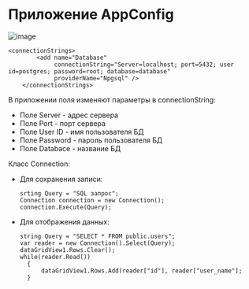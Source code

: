 # Приложение AppConfig

![image](https://github.com/UserID161/AppConfig-edit-WindowsForm/assets/134077160/59f5880c-76a9-4332-b3e8-0fcce12b658f)
<br>
```
<connectionStrings>
		<add name="Database"
			 connectionString="Server=localhost; port=5432; user id=postgres; password=root; database=database"
			 providerName="Npgsql" />
	</connectionStrings>
```
В приложении поля изменяют параметры в connectionString:
* Поле Server - адрес сервера
* Поле Port - порт сервера
* Поле User ID - имя пользователя БД
* Поле Password - пароль пользователя БД
* Поле Databace - название БД

Класс Connection:
- Для сохранения записи:
  ```
  srting Query = "SQL запрос";
  Connection connection = new Connection();
  connection.Execute(Query);
  ```
- Для отображения данных:
  ```
  string Query = "SELECT * FROM public.users";
  var reader = new Connection().Select(Query);
  dataGridView1.Rows.Clear();
  while(reader.Read())
  	{
 		dataGridView1.Rows.Add(reader["id"], reader["user_name"];
 	}
 ```


